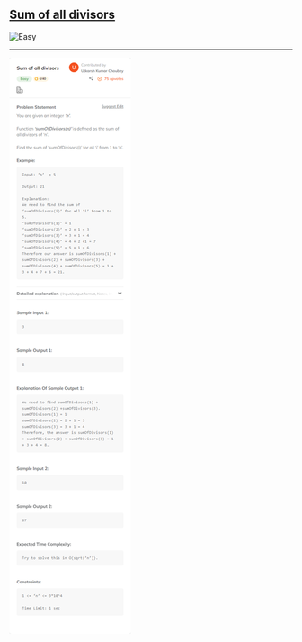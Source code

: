 <h2><a href="https://www.codingninjas.com/studio/problems/sum-of-all-divisors_8360720?utm_source=striver&utm_medium=website&utm_campaign=a_zcoursetuf">Sum of all divisors</a></h2><img src="https://img.shields.io/badge/Easy-brightgreen" alt="Easy" /><hr>

![](./Sum%20of%20all%20divisors%20-%20Coding%20Ninjas%20.png)
